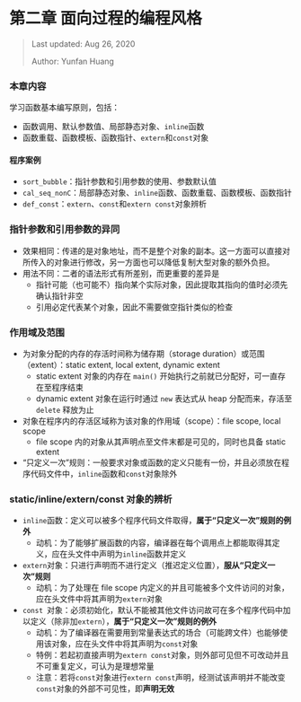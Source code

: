 # 第二章 面向过程的编程风格

> Last updated: Aug 26, 2020
>
> Author: Yunfan Huang

### 本章内容

学习函数基本编写原则，包括：

* 函数调用、默认参数值、局部静态对象、`inline`函数
* 函数重载、函数模板、函数指针、`extern`和`const`对象

#### 程序案例

* `sort_bubble`：指针参数和引用参数的使用、参数默认值
* `cal_seq_nonC`：局部静态对象、`inline`函数、函数重载、函数模板、函数指针
* `def_const`：`extern`、`const`和`extern const`对象辨析

### 指针参数和引用参数的异同

* 效果相同：传递的是对象地址，而不是整个对象的副本。这一方面可以直接对所传入的对象进行修改，另一方面也可以降低复制大型对象的额外负担。
* 用法不同：二者的语法形式有所差别，而更重要的差异是
  * 指针可能（也可能不）指向某个实际对象，因此提取其指向的值时必须先确认指针非空
  * 引用必定代表某个对象，因此不需要做空指针类似的检查

### 作用域及范围

* 为对象分配的内存的存活时间称为储存期（storage duration）或范围（extent）：static extent, local extent, dynamic extent
  * static extent 对象的内存在 `main()` 开始执行之前就已分配好，可一直存在至程序结束
  * dynamic extent 对象在运行时通过 `new` 表达式从 heap 分配而来，存活至 `delete` 释放为止
* 对象在程序内的存活区域称为该对象的作用域（scope）：file scope, local scope
  * file scope 内的对象从其声明点至文件末都是可见的，同时也具备 static extent
* “只定义一次”规则：一般要求对象或函数的定义只能有一份，并且必须放在程序代码文件中，`inline`函数和`const`对象除外

### static/inline/extern/const 对象的辨析

* `inline`函数：定义可以被多个程序代码文件取得，**属于“只定义一次”规则的例外**
  * 动机：为了能够扩展函数的内容，编译器在每个调用点上都能取得其定义，应在头文件中声明为`inline`函数并定义
* `extern`对象：只进行声明而不进行定义（推迟定义位置），**服从“只定义一次”规则**
  * 动机：为了处理在 file scope 内定义的并且可能被多个文件访问的对象，应在头文件中将其声明为`extern`对象
* `const `对象：必须初始化，默认不能被其他文件访问故可在多个程序代码中加以定义（除非加`extern`），**属于“只定义一次”规则的例外**
  * 动机：为了编译器在需要用到常量表达式的场合（可能跨文件）也能够使用该对象，应在头文件中将其声明为`const`对象
  * 特例：若起初直接声明为`extern const`对象，则外部可见但不可改动并且不可重复定义，可认为是理想常量
  * 注意：若将`const`对象进行`extern const`声明，经测试该声明并不能改变`const`对象的外部不可见性，即**声明无效**